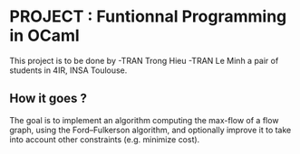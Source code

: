 # PROJECT : Funtionnal Programming in OCaml

This project is to be done by 
  -TRAN Trong Hieu
  -TRAN Le Minh
a pair of students in 4IR, INSA Toulouse.

## How it goes ? 

The goal is to implement an algorithm computing the max-flow of a flow graph, using the Ford–Fulkerson algorithm, and optionally improve it to take into account other constraints (e.g. minimize cost).

